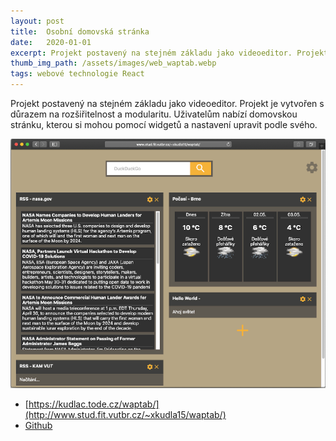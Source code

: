 ```yaml
---
layout: post
title:  Osobní domovská stránka
date:   2020-01-01
excerpt: Projekt postavený na stejném základu jako videoeditor. Projekt je vytvořen s důrazem na rozšiřitelnost a modularitu. Uživatelům nabízí domovskou stránku, kterou si mohou pomocí widgetů a nastavení upravit podle svého.
thumb_img_path: /assets/images/web_waptab.webp
tags: webové technologie React
---
```


Projekt postavený na stejném základu jako videoeditor. Projekt je vytvořen s důrazem na rozšiřitelnost a modularitu. Uživatelům nabízí domovskou stránku, kterou si mohou pomocí widgetů a nastavení upravit podle svého.

![Personal homepage screenshot](/assets/images/web_waptab.webp)

 - [https://kudlac.tode.cz/waptab/](http://www.stud.fit.vutbr.cz/~xkudla15/waptab/)
 - [Github](https://github.com/kudlav/waptab/)
